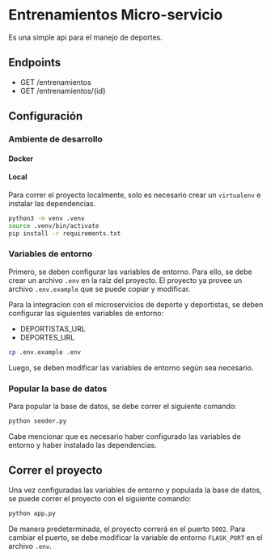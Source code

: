 # Entrenamientos Micro-servicio

Es una simple api para el manejo de deportes.

## Endpoints

- GET /entrenamientos
- GET /entrenamientos/{id}

## Configuración

### Ambiente de desarrollo

#### Docker

#### Local

Para correr el proyecto localmente, solo es necesario crear un `virtualenv` e instalar las dependencias.

```bash
python3 -m venv .venv
source .venv/bin/activate
pip install -r requirements.txt
```

### Variables de entorno

Primero, se deben configurar las variables de entorno. Para ello, se debe crear un archivo `.env` en la raíz del
proyecto. El proyecto ya provee un archivo `.env.example` que se puede copiar y modificar.

Para la integracion con el microservicios de deporte y deportistas, se deben configurar las siguientes variables de
entorno:

- DEPORTISTAS_URL
- DEPORTES_URL

```bash
cp .env.example .env
```

Luego, se deben modificar las variables de entorno según sea necesario.

### Popular la base de datos

Para popular la base de datos, se debe correr el siguiente comando:

```bash
python seeder.py
```

Cabe mencionar que es necesario haber configurado las variables de entorno y haber instalado las dependencias.

## Correr el proyecto

Una vez configuradas las variables de entorno y populada la base de datos, se puede correr el proyecto con el siguiente
comando:

```bash
python app.py
```

De manera predeterminada, el proyecto correrá en el puerto `5002`. Para cambiar el puerto, se debe modificar la variable
de entorno `FLASK_PORT` en el archivo `.env`.

